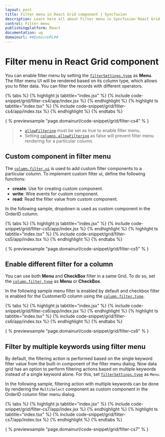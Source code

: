 ```yaml
---
layout: post
title: Filter menu in React Grid component | Syncfusion
description: Learn here all about Filter menu in Syncfusion React Grid component of Syncfusion Essential JS 2 and more.
control: Filter menu 
publishingplatform: React
documentation: ug
domainurl: ##DomainURL##
---
```


# Filter menu in React Grid component

You can enable filter menu by setting the [`filterSettings.type`](https://ej2.syncfusion.com/angular/documentation/api/grid/filterSettings/#type) as **Menu**.
The filter menu UI will be rendered based on its column type, which allows you to filter data.
You can filter the records with different operators.

{% tabs %}
{% highlight js tabtitle="index.jsx" %}
{% include code-snippet/grid/filter-cs4/app/index.jsx %}
{% endhighlight %}
{% highlight ts tabtitle="index.tsx" %}
{% include code-snippet/grid/filter-cs4/app/index.tsx %}
{% endhighlight %}
{% endtabs %}

{ % previewsample "page.domainurl/code-snippet/grid/filter-cs4" % }

> * [`allowFiltering`](https://ej2.syncfusion.com/angular/documentation/api/grid/#allowfiltering) must be set as true to enable filter menu.
> * Setting [`columns.allowFiltering`](https://ej2.syncfusion.com/angular/documentation/api/grid/column/#allowfiltering) as false will prevent
 filter menu rendering for a particular column.

## Custom component in filter menu

The [`column.filter.ui`](https://ej2.syncfusion.com/angular/documentation/api/grid/column/#filter) is used to add custom filter components to a particular column.
To implement custom filter ui, define the following functions:

* **create**:  Use for creating custom component.
* **write**: Wire events for custom component.
* **read**: Read the filter value from custom component.

In the following sample, dropdown is used  as custom component in the OrderID column.

{% tabs %}
{% highlight js tabtitle="index.jsx" %}
{% include code-snippet/grid/filter-cs5/app/index.jsx %}
{% endhighlight %}
{% highlight ts tabtitle="index.tsx" %}
{% include code-snippet/grid/filter-cs5/app/index.tsx %}
{% endhighlight %}
{% endtabs %}

{ % previewsample "page.domainurl/code-snippet/grid/filter-cs5" % }

## Enable different filter for a column

You can use both **Menu** and **CheckBox** filter in a same Grid. To do so, set the
[`column.filter.type`](https://ej2.syncfusion.com/angular/documentation/api/grid/column/#filter) as **Menu** or **CheckBox**.

In the following sample menu filter is enabled by default and checkbox filter is enabled for the CustomerID column using the [`column.filter.type`](https://ej2.syncfusion.com/angular/documentation/api/grid/column/#filter).

{% tabs %}
{% highlight js tabtitle="index.jsx" %}
{% include code-snippet/grid/filter-cs6/app/index.jsx %}
{% endhighlight %}
{% highlight ts tabtitle="index.tsx" %}
{% include code-snippet/grid/filter-cs6/app/index.tsx %}
{% endhighlight %}
{% endtabs %}

{ % previewsample "page.domainurl/code-snippet/grid/filter-cs6" % }

## Filter by multiple keywords using filter menu

By default, the filtering action is performed based on the single keyword filter value from the built-in component of the filter menu dialog. Now data grid has an option to perform filtering actions based on multiple keywords instead of a single keyword alone. For this, set [`filterSettings.type`](https://ej2.syncfusion.com/angular/documentation/api/grid/filterSettings#type) as `Menu`.

In the following sample, filtering action with multiple keywords can be done by rendering the `MultiSelect` component as custom component in the OrderID column filter menu dialog.

{% tabs %}
{% highlight js tabtitle="index.jsx" %}
{% include code-snippet/grid/filter-cs7/app/index.jsx %}
{% endhighlight %}
{% highlight ts tabtitle="index.tsx" %}
{% include code-snippet/grid/filter-cs7/app/index.tsx %}
{% endhighlight %}
{% endtabs %}

{ % previewsample "page.domainurl/code-snippet/grid/filter-cs7" % }